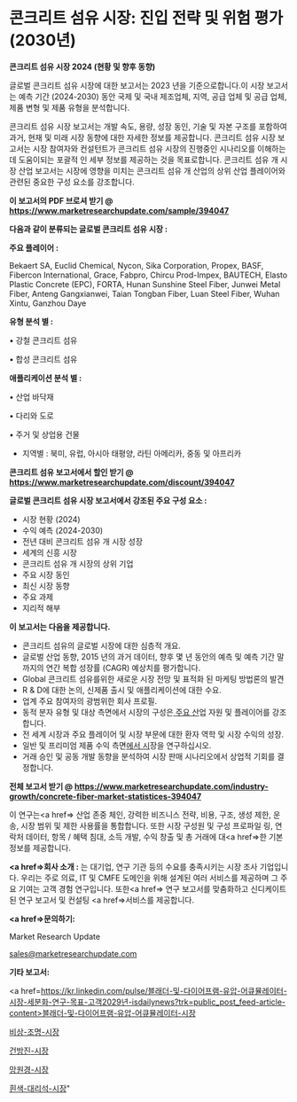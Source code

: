 # 콘크리트 섬유 시장: 진입 전략 및 위험 평가(2030년)

<strong>콘크리트 섬유 시장 2024 (현황 및 향후 동향)</strong>

글로벌 콘크리트 섬유 시장에 대한 보고서는 2023 년을 기준으로합니다.이 시장 보고서는 예측 기간 (2024-2030) 동안 국제 및 국내 제조업체, 지역, 공급 업체 및 공급 업체, 제품 변형 및 제품 유형을 분석합니다.

콘크리트 섬유 시장 보고서는 개발 속도, 용량, 성장 동인, 기술 및 자본 구조를 포함하여 과거, 현재 및 미래 시장 동향에 대한 자세한 정보를 제공합니다. 콘크리트 섬유 시장 보고서는 시장 참여자와 컨설턴트가 콘크리트 섬유 시장의 진행중인 시나리오를 이해하는 데 도움이되는 포괄적 인 세부 정보를 제공하는 것을 목표로합니다. 콘크리트 섬유 개 시장 산업 보고서는 시장에 영향을 미치는 콘크리트 섬유 개 산업의 상위 산업 플레이어와 관련된 중요한 구성 요소를 강조합니다.



<strong>이 보고서의 PDF 브로셔 받기 @ <a href=https://www.marketresearchupdate.com/sample/394047>https://www.marketresearchupdate.com/sample/394047</a></strong>



<strong>다음과 같이 분류되는 글로벌 콘크리트 섬유 시장 :</strong>



<strong>주요 플레이어 :</strong>

Bekaert SA, Euclid Chemical, Nycon, Sika Corporation, Propex, BASF, Fibercon International, Grace, Fabpro, Chircu Prod-Impex, BAUTECH, Elasto Plastic Concrete (EPC), FORTA, Hunan Sunshine Steel Fiber, Junwei Metal Fiber, Anteng Gangxianwei, Taian Tongban Fiber, Luan Steel Fiber, Wuhan Xintu, Ganzhou Daye



<strong>유형 분석 별 :</strong>

• 강철 콘크리트 섬유

• 합성 콘크리트 섬유



<strong>애플리케이션 분석 별 :</strong>

• 산업 바닥재

• 다리와 도로

• 주거 및 상업용 건물

<ul>
  <li>지역별 : 북미, 유럽, 아시아 태평양, 라틴 아메리카, 중동 및 아프리카</li>
</ul>


<strong>콘크리트 섬유 보고서에서 할인 받기 @ <a href=https://www.marketresearchupdate.com/discount/394047>https://www.marketresearchupdate.com/discount/394047</a></strong>



<strong>글로벌 콘크리트 섬유 시장 보고서에서 강조된 주요 구성 요소 :</strong>
<ul>
  <li>시장 현황 (2024)</li>
  <li>수익 예측 (2024-2030)</li>
  <li>전년 대비 콘크리트 섬유 개 시장 성장</li>
  <li>세계의 신흥 시장</li>
  <li>콘크리트 섬유 개 시장의 상위 기업</li>
  <li>주요 시장 동인</li>
  <li>최신 시장 동향</li>
  <li>주요 과제</li>
  <li>지리적 해부</li>
</ul>


<strong>이 보고서는 다음을 제공합니다.</strong>
<ul>
  <li>콘크리트 섬유의 글로벌 시장에 대한 심층적 개요.</li>
  <li>글로벌 산업 동향, 2015 년의 과거 데이터, 향후 몇 년 동안의 예측 및 예측 기간 말까지의 연간 복합 성장률 (CAGR) 예상치를 평가합니다.</li>
  <li>Global 콘크리트 섬유를위한 새로운 시장 전망 및 표적화 된 마케팅 방법론의 발견</li>
  <li>R &amp; D에 대한 논의, 신제품 출시 및 애플리케이션에 대한 수요.</li>
  <li>업계 주요 참여자의 광범위한 회사 프로필.</li>
  <li>동적 분자 유형 및 대상 측면에서 시장의 구성은<a href=> 주요 산</a>업 자원 및 플레이어를 강조합니다.</li>
  <li>전 세계 시장과 주요 플레이어 및 시장 부문에 대한 환자 역학 및 시장 수익의 성장.</li>
  <li>일반 및 프리미엄 제품 수익 측면<a href=>에서 시</a>장을 연구하십시오.</li>
  <li>거래 승인 및 공동 개발 동향을 분석하여 시장 판매 시나리오에서 상업적 기회를 결정합니다.</li>
</ul>



<strong>전체 보고서 받기 @ <a href=https://www.marketresearchupdate.com/industry-growth/concrete-fiber-market-statistices-394047>https://www.marketresearchupdate.com/industry-growth/concrete-fiber-market-statistices-394047</a></strong>

이 연구는<a href=> 산업 존중</a> 체인, 강력한 비즈니스 전략, 비용, 구조, 생성 제한, 운송, 시장 범위 및 제한 사용률을 통합합니다. 또한 시장 구성원 및 구성 프로파일 링, 연락처 데이터, 항목 / 혜택 침대, 소득 개발, 수익 창출 및 총 거래에 대<a href=>한 기본 </a>정보를 제공합니다.



<strong><a href=>회사 소</a>개 :</strong>
는 대기업, 연구 기관 등의 수요를 충족시키는 시장 조사 기업입니다. 우리는 주로 의료, IT 및 CMFE 도메인을 위해 설계된 여러 서비스를 제공하며 그 주요 기여는 고객 경험 연구입니다. 또한<a href=> 연구 보</a>고서를 맞춤화하고 신디케이트 된 연구 보고서 및 컨설팅 <a href=>서비스</a>를 제공합니다.



<strong><a href=>문의하기:</a></strong>

Market Research Update

sales@marketresearchupdate.com



<strong>기타 보고서:</strong>

<a href=https://kr.linkedin.com/pulse/블래더-및-다이어프램-유압-어큐뮬레이터-시장-세분화-연구-목표-고객2029년-isdailynews?trk=public_post_feed-article-content>블래더-및-다이어프램-유압-어큐뮬레이터-시장</a>

<a href=https://www.linkedin.com/pulse/비상-조명-시장-현재-및-미래-성장-2029-data-dive-diaries-24-analysis/>비상-조명-시장</a>

<a href=https://www.linkedin.com/pulse/건방진-시장-규모-및-성장-2023-trendsetters-talk-360-analysis-og5lf/>건방진-시장</a>

<a href=https://www.linkedin.com/pulse/망원경-시장-규모-및-성장-2023-market-matrix-musings-analysis-d2wcf/>망원경-시장</a>

<a href=https://www.linkedin.com/pulse/흰색-대리석-시장-진입-전략-및-위험-평가2030년-trend-tracking-tips-360-analysis-pe75c/>흰색-대리석-시장</a>"

